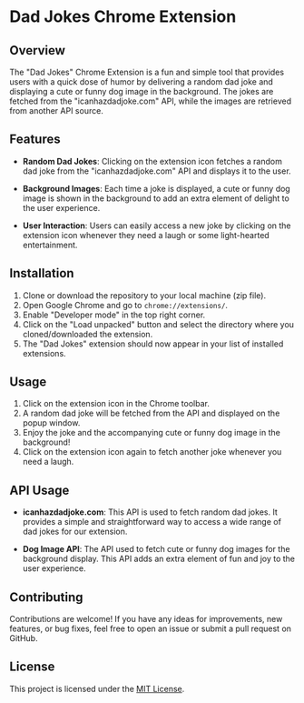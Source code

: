 # Dad Jokes Chrome Extension

## Overview

The "Dad Jokes" Chrome Extension is a fun and simple tool that provides users with a quick dose of humor by delivering a random dad joke and displaying a cute or funny dog image in the background. The jokes are fetched from the "icanhazdadjoke.com" API, while the images are retrieved from another API source.

## Features

- **Random Dad Jokes**: Clicking on the extension icon fetches a random dad joke from the "icanhazdadjoke.com" API and displays it to the user.
  
- **Background Images**: Each time a joke is displayed, a cute or funny dog image is shown in the background to add an extra element of delight to the user experience.

- **User Interaction**: Users can easily access a new joke by clicking on the extension icon whenever they need a laugh or some light-hearted entertainment.

## Installation

1. Clone or download the repository to your local machine (zip file).
2. Open Google Chrome and go to `chrome://extensions/`.
3. Enable "Developer mode" in the top right corner.
4. Click on the "Load unpacked" button and select the directory where you cloned/downloaded the extension.
5. The "Dad Jokes" extension should now appear in your list of installed extensions.

## Usage

1. Click on the extension icon in the Chrome toolbar.
2. A random dad joke will be fetched from the API and displayed on the popup window.
3. Enjoy the joke and the accompanying cute or funny dog image in the background!
4. Click on the extension icon again to fetch another joke whenever you need a laugh.

## API Usage

- **icanhazdadjoke.com**: This API is used to fetch random dad jokes. It provides a simple and straightforward way to access a wide range of dad jokes for our extension.

- **Dog Image API**: The API used to fetch cute or funny dog images for the background display. This API adds an extra element of fun and joy to the user experience.

## Contributing

Contributions are welcome! If you have any ideas for improvements, new features, or bug fixes, feel free to open an issue or submit a pull request on GitHub.

## License

This project is licensed under the [MIT License](LICENSE).
